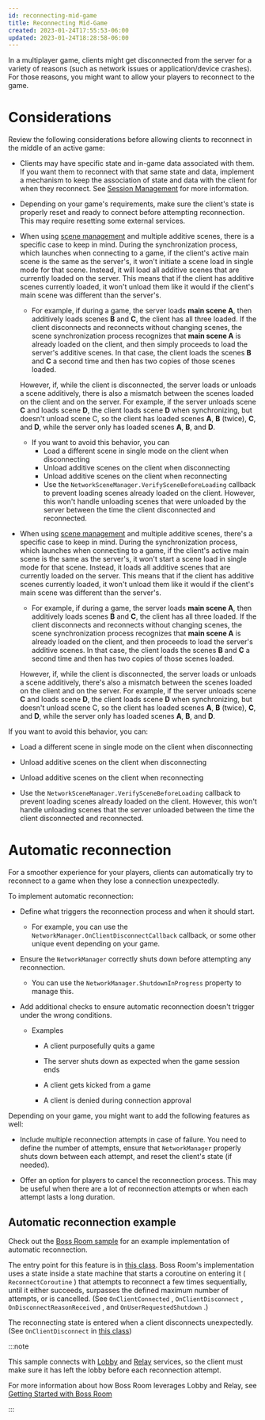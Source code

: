 ```yaml
---
id: reconnecting-mid-game
title: Reconnecting Mid-Game
created: 2023-01-24T17:55:53-06:00
updated: 2023-01-24T18:28:58-06:00
---
```


In a multiplayer game, clients might get disconnected from the server for a variety of reasons (such as network issues or application/device crashes). For those reasons, you might want to allow your players to reconnect to the game.

# Considerations

Review the following considerations before allowing clients to reconnect in the middle of an active game:

- Clients may have specific state and in-game data associated with them. If you want them to reconnect with that same state and data, implement a mechanism to keep the association of state and data with the client for when they reconnect. See [Session Management](session-management.md) for more information.
- Depending on your game's requirements, make sure the client's state is properly reset and ready to connect before attempting reconnection. This may require resetting some external services.
- When using [scene management](../basics/scenemanagement/scene-management-overview.md) and multiple additive scenes, there is a specific case to keep in mind. During the synchronization process, which launches when connecting to a game, if the client's active main scene is the same as the server's, it won't initiate a scene load in single mode for that scene. Instead, it will load all additive scenes that are currently loaded on the server. This means that if the client has additive scenes currently loaded, it won't unload them like it would if the client's main scene was different than the server's.
  - For example, if during a game, the server loads **main scene A**, then additively loads scenes **B** and **C**, the client has all three loaded. If the client disconnects and reconnects without changing scenes, the scene synchronization process recognizes that **main scene A** is already loaded on the client, and then simply proceeds to load the server's additive scenes. In that case, the client loads the scenes **B** and **C** a second time and then has two copies of those scenes loaded.

  However, if, while the client is disconnected, the server loads or unloads a scene additively, there is also a mismatch between the scenes loaded on the client and on the server. For example, if the server unloads scene **C** and loads scene **D**, the client loads scene **D** when synchronizing, but doesn't unload scene C, so the client has loaded scenes **A**, **B** (twice), **C**, and **D**, while the server only has loaded scenes **A**, **B**, and **D**.
  - If you want to avoid this behavior, you can
    - Load a different scene in single mode on the client when disconnecting
    - Unload additive scenes on the client when disconnecting
    - Unload additive scenes on the client when reconnecting
    - Use the `NetworkSceneManager.VerifySceneBeforeLoading` callback to prevent loading scenes already loaded on the client. However, this won't handle unloading scenes that were unloaded by the server between the time the client disconnected and reconnected.

* When using [scene management](../basics/scenemanagement/scene-management-overview.md) and multiple additive scenes, there's a specific case to keep in mind. During the synchronization process, which launches when connecting to a game, if the client's active main scene is the same as the server's, it won't start a scene load in single mode for that scene. Instead, it loads all additive scenes that are currently loaded on the server. This means that if the client has additive scenes currently loaded, it won't unload them like it would if the client's main scene was different than the server's.

  * For example, if during a game, the server loads **main scene A**, then additively loads scenes **B** and **C**, the client has all three loaded. If the client disconnects and reconnects without changing scenes, the scene synchronization process recognizes that **main scene A** is already loaded on the client, and then proceeds to load the server's additive scenes. In that case, the client loads the scenes **B** and **C** a second time and then has two copies of those scenes loaded.

  However, if, while the client is disconnected, the server loads or unloads a scene additively, there's also a mismatch between the scenes loaded on the client and on the server. For example, if the server unloads scene **C** and loads scene **D**, the client loads scene **D** when synchronizing, but doesn't unload scene C, so the client has loaded scenes **A**, **B** (twice), **C**, and **D**, while the server only has loaded scenes **A**, **B**, and **D**.

If you want to avoid this behavior, you can:

  * Load a different scene in single mode on the client when disconnecting

  * Unload additive scenes on the client when disconnecting

  * Unload additive scenes on the client when reconnecting

  * Use the `NetworkSceneManager.VerifySceneBeforeLoading` callback to prevent loading scenes already loaded on the client. However, this won't handle unloading scenes that the server unloaded between the time the client disconnected and reconnected.

# Automatic reconnection

For a smoother experience for your players, clients can automatically try to reconnect to a game when they lose a connection unexpectedly.

To implement automatic reconnection:

* Define what triggers the reconnection process and when it should start.

  * For example, you can use the `NetworkManager.OnClientDisconnectCallback` callback, or some other unique event depending on your game.

* Ensure the `NetworkManager` correctly shuts down before attempting any reconnection.

  * You can use the `NetworkManager.ShutdownInProgress` property to manage this.

* Add additional checks to ensure automatic reconnection doesn't trigger under the wrong conditions.

  * Examples

    * A client purposefully quits a game

    * The server shuts down as expected when the game session ends

    * A client gets kicked from a game

    * A client is denied during connection approval

Depending on your game, you might want to add the following features as well:

* Include multiple reconnection attempts in case of failure. You need to define the number of attempts, ensure that `NetworkManager` properly shuts down between each attempt, and reset the client's state (if needed).

* Offer an option for players to cancel the reconnection process. This may be useful when there are a lot of reconnection attempts or when each attempt lasts a long duration.

## Automatic reconnection example

Check out the [Boss Room sample](../learn/bossroom/getting-started-boss-room.md) for an example implementation of automatic reconnection.

The entry point for this feature is in [this class](https://github.com/Unity-Technologies/com.unity.multiplayer.samples.coop/blob/main/Assets/Scripts/ConnectionManagement/ConnectionState/ClientReconnectingState.cs). Boss Room's implementation uses a state inside a state machine that starts a coroutine on entering it ( `ReconnectCoroutine` ) that attempts to reconnect a few times sequentially, until it either succeeds, surpasses the defined maximum number of attempts, or is cancelled. (See `OnClientConnected` , `OnClientDisconnect` , `OnDisconnectReasonReceived` , and `OnUserRequestedShutdown` .)

The reconnecting state is entered when a client disconnects unexpectedly. (See `OnClientDisconnect` in [this class](https://github.com/Unity-Technologies/com.unity.multiplayer.samples.coop/blob/main/Assets/Scripts/ConnectionManagement/ConnectionState/ClientConnectedState.cs))

:::note

This sample connects with [Lobby](https://docs.unity.com/lobby/unity-lobby-service-overview.html) and [Relay](https://docs.unity.com/relay/get-started.html) services, so the client must make sure it has left the lobby before each reconnection attempt.

For more information about how Boss Room leverages Lobby and Relay, see [Getting Started with Boss Room](../learn/bossroom/getting-started-boss-room.md#register-the-project-with-unity-gaming-services-ugs)

:::
